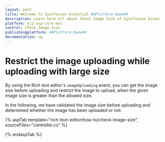 ```yaml
---
layout: post
title: Welcome to Syncfusion Essential ##Platform_Name##
description: Learn here all about Check Image Size of Syncfusion Essential ##Platform_Name## widgets based on HTML5 and jQuery.
platform: ej2-asp-core-mvc
control: Check Image Size
publishingplatform: ##Platform_Name##
documentation: ug
---
```



# Restrict the image uploading while uploading with large size

By using the Rich text editor's `imageUploading` event, you can get the image size before uploading and restrict the image to upload, when the given image size is greater than the allowed size.

In the following, we have validated the image size before uploading and determined whether the image has been uploaded or not.

{% aspTab template="rich-text-editor/how-to/check-image-size", sourceFiles="controller.cs" %}

{% endaspTab %}